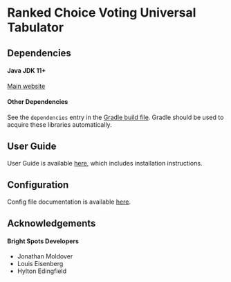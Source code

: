 # Ranked Choice Voting Universal Tabulator

## Dependencies

#### Java JDK 11+
[Main website](https://jdk.java.net/)

#### Other Dependencies
See the `dependencies` entry in the [Gradle build file](build.gradle). Gradle should be used to acquire these libraries automatically.

## User Guide
User Guide is available [here](UserGuide.md), which includes installation instructions.

## Configuration
Config file documentation is available [here](src/main/resources/network/brightspots/rcv/config_file_documentation.txt).

## Acknowledgements
#### Bright Spots Developers
- Jonathan Moldover
- Louis Eisenberg
- Hylton Edingfield

